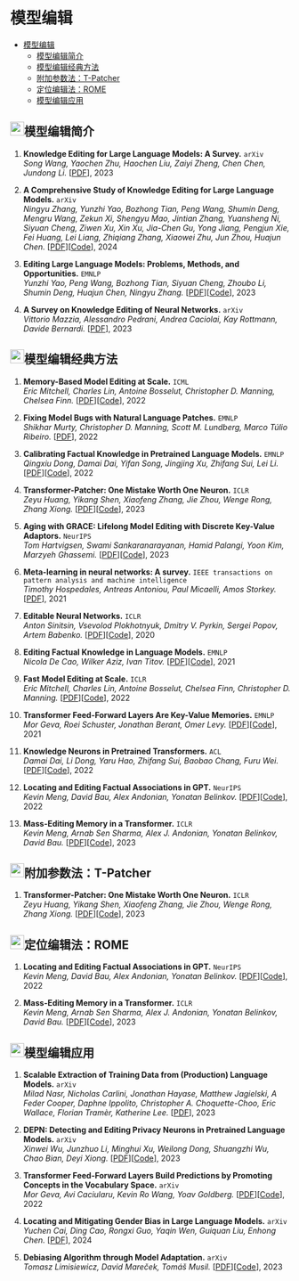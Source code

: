 # 模型编辑

- [模型编辑](#模型编辑)
  - [模型编辑简介](#模型编辑简介)
  - [模型编辑经典方法](#模型编辑经典方法)
  - [附加参数法：T-Patcher](#附加参数法t-patcher)
  - [定位编辑法：ROME](#定位编辑法rome)
  - [模型编辑应用](#模型编辑应用)


## <img src="../figure/star.svg" width="25" height="25" />模型编辑简介

1. **Knowledge Editing for Large Language Models: A Survey.** `arXiv`  
   *Song Wang, Yaochen Zhu, Haochen Liu, Zaiyi Zheng, Chen Chen, Jundong Li.* [[PDF](https://arxiv.org/abs/2310.16218)], 2023

2. **A Comprehensive Study of Knowledge Editing for Large Language Models.** `arXiv`  
   *Ningyu Zhang, Yunzhi Yao, Bozhong Tian, Peng Wang, Shumin Deng, Mengru Wang, Zekun Xi, Shengyu Mao, Jintian Zhang, Yuansheng Ni, Siyuan Cheng, Ziwen Xu, Xin Xu, Jia-Chen Gu, Yong Jiang, Pengjun Xie, Fei Huang, Lei Liang, Zhiqiang Zhang, Xiaowei Zhu, Jun Zhou, Huajun Chen.* [[PDF](https://arxiv.org/abs/2401.01286)][[Code](https://github.com/zjunlp/EasyEdit)], 2024

3. **Editing Large Language Models: Problems, Methods, and Opportunities.** `EMNLP`  
   *Yunzhi Yao, Peng Wang, Bozhong Tian, Siyuan Cheng, Zhoubo Li, Shumin Deng, Huajun Chen, Ningyu Zhang.* [[PDF](https://arxiv.org/abs/2305.13172)][[Code](https://github.com/zjunlp/EasyEdit)], 2023

4. **A Survey on Knowledge Editing of Neural Networks.** `arXiv`  
   *Vittorio Mazzia, Alessandro Pedrani, Andrea Caciolai, Kay Rottmann, Davide Bernardi.* [[PDF](https://arxiv.org/abs/2310.19704)], 2023

## <img src="../figure/star.svg" width="25" height="25" />模型编辑经典方法

1. **Memory-Based Model Editing at Scale.** `ICML`  
   *Eric Mitchell, Charles Lin, Antoine Bosselut, Christopher D. Manning, Chelsea Finn.* [[PDF](https://proceedings.mlr.press/v162/mitchell22a.html?_hsenc=p2ANqtz-8PcBZg33YLCBAVdcZ55PYZXm2xs6OJ8qM1z5cu9NWDbYyx8ey70v--e65rovexQfK34-tjgKdTMqKyU1nNVowzXjY-bA&_hsmi=226067236&utm_source=pocket_mylist)][[Code](https://sites.google.com/view/serac-editing)], 2022

2. **Fixing Model Bugs with Natural Language Patches.** `EMNLP`  
   *Shikhar Murty, Christopher D. Manning, Scott M. Lundberg, Marco Túlio Ribeiro.* [[PDF](https://arxiv.org/abs/2211.03318)], 2022

3. **Calibrating Factual Knowledge in Pretrained Language Models.** `EMNLP`  
   *Qingxiu Dong, Damai Dai, Yifan Song, Jingjing Xu, Zhifang Sui, Lei Li.* [[PDF](https://arxiv.org/abs/2210.03329)][[Code](https://github.com/dqxiu/CaliNet)], 2022

4. **Transformer-Patcher: One Mistake Worth One Neuron.** `ICLR`  
   *Zeyu Huang, Yikang Shen, Xiaofeng Zhang, Jie Zhou, Wenge Rong, Zhang Xiong.* [[PDF](https://arxiv.org/abs/2301.09785)][[Code](https://github.com/ZeroYuHuang/Transformer-Patcher)], 2023

5. **Aging with GRACE: Lifelong Model Editing with Discrete Key-Value Adaptors.** `NeurIPS`  
   *Tom Hartvigsen, Swami Sankaranarayanan, Hamid Palangi, Yoon Kim, Marzyeh Ghassemi.* [[PDF](https://proceedings.neurips.cc/paper_files/paper/2023/hash/95b6e2ff961580e03c0a662a63a71812-Abstract-Conference.html)][[Code](https://github.com/thartvigsen/grace)], 2023

6. **Meta-learning in neural networks: A survey.** `IEEE transactions on pattern analysis and machine intelligence`  
   *Timothy Hospedales, Antreas Antoniou, Paul Micaelli, Amos Storkey.* [[PDF](https://ieeexplore.ieee.org/abstract/document/9428530)], 2021

7. **Editable Neural Networks.** `ICLR`  
   *Anton Sinitsin, Vsevolod Plokhotnyuk, Dmitry V. Pyrkin, Sergei Popov, Artem Babenko.* [[PDF](https://arxiv.org/abs/2004.00345)][[Code](https://github.com/xtinkt/editable)], 2020

8. **Editing Factual Knowledge in Language Models.** `EMNLP`  
   *Nicola De Cao, Wilker Aziz, Ivan Titov.* [[PDF](https://arxiv.org/abs/2104.08164)][[Code](https://github.com/nicola-decao/KnowledgeEditor)], 2021

9. **Fast Model Editing at Scale.** `ICLR`  
   *Eric Mitchell, Charles Lin, Antoine Bosselut, Chelsea Finn, Christopher D. Manning.* [[PDF](https://arxiv.org/abs/2110.11309)][[Code](https://sites.google.com/view/mend-editing)], 2022

10. **Transformer Feed-Forward Layers Are Key-Value Memories.** `EMNLP`  
    *Mor Geva, Roei Schuster, Jonathan Berant, Omer Levy.* [[PDF](https://arxiv.org/abs/2012.14913)][[Code](https://github.com/mega002/ff-layers/)], 2021

11. **Knowledge Neurons in Pretrained Transformers.** `ACL`  
    *Damai Dai, Li Dong, Yaru Hao, Zhifang Sui, Baobao Chang, Furu Wei.* [[PDF](https://arxiv.org/abs/2104.08696)][[Code](https://github.com/Hunter-DDM/knowledge-neurons)], 2022

12. **Locating and Editing Factual Associations in GPT.** `NeurIPS`  
    *Kevin Meng, David Bau, Alex Andonian, Yonatan Belinkov.* [[PDF](https://proceedings.neurips.cc/paper_files/paper/2022/hash/6f1d43d5a82a37e89b0665b33bf3a182-Abstract-Conference.html)][[Code](https://github.com/kmeng01/rome)], 2022

13. **Mass-Editing Memory in a Transformer.** `ICLR`  
    *Kevin Meng, Arnab Sen Sharma, Alex J. Andonian, Yonatan Belinkov, David Bau.* [[PDF](https://arxiv.org/abs/2210.07229)][[Code](https://github.com/kmeng01/memit)], 2023

## <img src="../figure/star.svg" width="25" height="25" />附加参数法：T-Patcher

1. **Transformer-Patcher: One Mistake Worth One Neuron.** `ICLR`  
   *Zeyu Huang, Yikang Shen, Xiaofeng Zhang, Jie Zhou, Wenge Rong, Zhang Xiong.* [[PDF](https://arxiv.org/pdf/2301.09785)][[Code](https://github.com/ZeroYuHuang/Transformer-Patcher)], 2023

## <img src="../figure/star.svg" width="25" height="25" />定位编辑法：ROME

1. **Locating and Editing Factual Associations in GPT.** `NeurIPS`  
   *Kevin Meng, David Bau, Alex Andonian, Yonatan Belinkov.* [[PDF](https://arxiv.org/pdf/2202.05262)][[Code](https://github.com/kmeng01/rome)], 2022

2. **Mass-Editing Memory in a Transformer.** `ICLR`  
   *Kevin Meng, Arnab Sen Sharma, Alex J. Andonian, Yonatan Belinkov, David Bau.* [[PDF](https://arxiv.org/pdf/2210.07229)][[Code](https://github.com/kmeng01/memit)], 2023

## <img src="../figure/star.svg" width="25" height="25" />模型编辑应用

1. **Scalable Extraction of Training Data from (Production) Language Models.** `arXiv`  
   *Milad Nasr, Nicholas Carlini, Jonathan Hayase, Matthew Jagielski, A Feder Cooper, Daphne Ippolito, Christopher A. Choquette-Choo, Eric Wallace, Florian Tramèr, Katherine Lee.* [[PDF](https://arxiv.org/pdf/2311.17035)], 2023

2. **DEPN: Detecting and Editing Privacy Neurons in Pretrained Language Models.** `arXiv`  
   *Xinwei Wu, Junzhuo Li, Minghui Xu, Weilong Dong, Shuangzhi Wu, Chao Bian, Deyi Xiong.* [[PDF](https://arxiv.org/pdf/2310.20138)][[Code](
   https://github.com/flamewei123/DEPN)], 2023

3. **Transformer Feed-Forward Layers Build Predictions by
Promoting Concepts in the Vocabulary Space.** `arXiv`  
   *Mor Geva, Avi Caciularu, Kevin Ro Wang, Yoav Goldberg.* [[PDF](https://arxiv.org/pdf/2203.14680)][[Code]( https://github.com/aviclu/ffn-values.
)], 2022

4. **Locating and Mitigating Gender Bias in Large Language Models.** `arXiv`  
   *Yuchen Cai, Ding Cao, Rongxi Guo, Yaqin Wen, Guiquan Liu, Enhong Chen.* [[PDF](https://arxiv.org/pdf/2403.14409)], 2024

5. **Debiasing Algorithm through Model Adaptation.** `arXiv`  
   *Tomasz Limisiewicz, David Mareček, Tomáš Musil.* [[PDF](https://arxiv.org/pdf/2310.18913)][[Code](https://github.com/tomlimi/DAMA)], 2023

